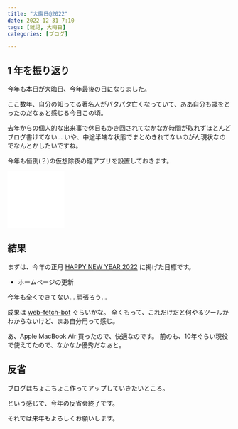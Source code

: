 ```yaml
---
title: "大晦日@2022"
date: 2022-12-31 7:10
tags: [雑記, 大晦日]
categories: [ブログ]

---
```


## 1 年を振り返り

今年も本日が大晦日、今年最後の日になりました。

ここ数年、自分の知ってる著名人がパタパタ亡くなっていて、ああ自分も歳をとったのだなぁと感じる今日この頃。

去年からの個人的な出来事で休日もかき回されてなかなか時間が取れずほとんどブログ書けてない... いや、中途半端な状態でまとめきれてないのがん現状なのでなんとかしたいですね。

今年も恒例(？)の仮想除夜の鐘アプリを設置しておきます。

<iframe src="/files/joya_no_kane.html" width="128" height="128" frameborder="0" scrolling="no"></iframe>

## 結果

まずは、今年の正月 [HAPPY NEW YEAR 2022](/blog/2022/01/01/happy-new-year-2022.html) に掲げた目標です。

* ホームページの更新

今年も全くできてない...
頑張ろう...

成果は [web-fetch-bot](https://github.com/sharkpp/web-fetch-bot) ぐらいかな。
全くもって、これだけだと何やるツールかわからないけど、まあ自分用って感じ。

あ、Apple MacBook Air 買ったので、快適なのです。
前のも、10年ぐらい現役で使えてたので、なかなか優秀だなぁと。

## 反省

ブログはちょこちょこ作ってアップしていきたいところ。

という感じで、今年の反省会終了です。

それでは来年もよろしくお願いします。
